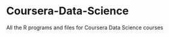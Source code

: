 Coursera-Data-Science
=====================

All the R programs and files for Coursera Data Science courses
